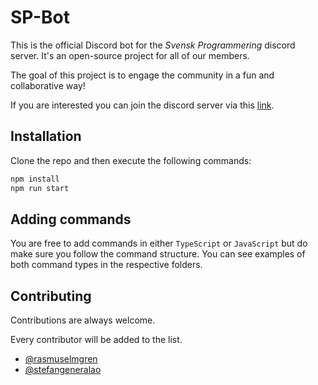 # SP-Bot

This is the official Discord bot for the _Svensk Programmering_ discord server.
It's an open-source project for all of our members.

The goal of this project is to engage the community in a fun and collaborative way!

If you are interested you can join the discord server via this [link](https://discord.gg/Y3qKmXyPmM).

## Installation

Clone the repo and then execute the following commands:

```bash
npm install
npm run start
```

## Adding commands

You are free to add commands in either `TypeScript` or `JavaScript` but do make sure you follow the command structure. You can see examples of both command types in the respective folders.

## Contributing

Contributions are always welcome.

Every contributor will be added to the list.

- [@rasmuselmgren](https://www.github.com/rasmuselmgren)
- [@stefangeneralao](https://www.github.com/stefangeneralao)
